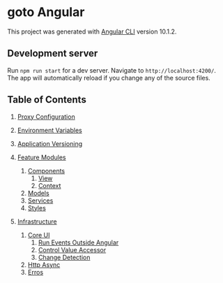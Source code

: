 # goto Angular

This project was generated with [Angular CLI](https://github.com/angular/angular-cli) version 10.1.2.

## Development server

Run `npm run start` for a dev server. Navigate to `http://localhost:4200/`. The app will automatically reload if you change any of the source files.

## Table of Contents

1. [Proxy Configuration](https://github.com/tibor-mirnic/goto-angular/blob/master/scripts/proxy/README.md)

2. [Environment Variables](https://github.com/tibor-mirnic/goto-angular/blob/master/scripts/environment/README.md)

3. [Application Versioning](https://github.com/tibor-mirnic/goto-angular/blob/master/scripts/versioning/README.md)

4. [Feature Modules](https://github.com/tibor-mirnic/goto-angular/blob/master/src/app/modules/README.md)
    1. [Components](https://github.com/tibor-mirnic/goto-angular/blob/master/src/app/modules/feature-module/components/README.md)
        1. [View](https://github.com/tibor-mirnic/goto-angular/blob/master/src/app/modules/feature-module/components/fm-complex/README.md)
        2. [Context](https://github.com/tibor-mirnic/goto-angular/blob/master/src/app/modules/feature-module/components/fm-parent/README.md)
    2. [Models](https://github.com/tibor-mirnic/goto-angular/blob/master/src/app/modules/feature-module/models/README.md)
    3. [Services](https://github.com/tibor-mirnic/goto-angular/blob/master/src/app/modules/feature-module/services/README.md)
    4. [Styles](https://github.com/tibor-mirnic/goto-angular/blob/master/src/app/modules/feature-module/scss/README.md)

5. [Infrastructure](https://github.com/tibor-mirnic/goto-angular/blob/master/src/app/infrastructure/README.md)
    1. [Core UI](https://github.com/tibor-mirnic/goto-angular/blob/master/src/app/infrastructure/core-ui/README.md)
        1. [Run Events Outside Angular](https://github.com/tibor-mirnic/goto-angular/blob/master/src/app/infrastructure/core-ui/directives/README.md)
        2. [Control Value Accessor](https://github.com/tibor-mirnic/goto-angular/blob/master/src/app/infrastructure/core-ui/components/forms/cui-text-box/README.md)
        3. [Change Detection](https://github.com/tibor-mirnic/goto-angular/blob/master/src/app/infrastructure/core-ui/components/forms/cui-text-box/README.md#change-detection)
    2. [Http Async](https://github.com/tibor-mirnic/goto-angular/blob/master/src/app/infrastructure/http-async/README.md)
    3. [Erros](https://github.com/tibor-mirnic/goto-angular/blob/master/src/app/infrastructure/errors/README.md)

